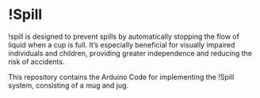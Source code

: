 # !Spill
!spill is designed to prevent spills by automatically stopping the flow of liquid when a cup is full. It’s especially beneficial for visually impaired individuals and children, providing greater independence and reducing the risk of accidents. 

This repository contains the Arduino Code for implementing the !Spill system, consisting of a mug and jug.
